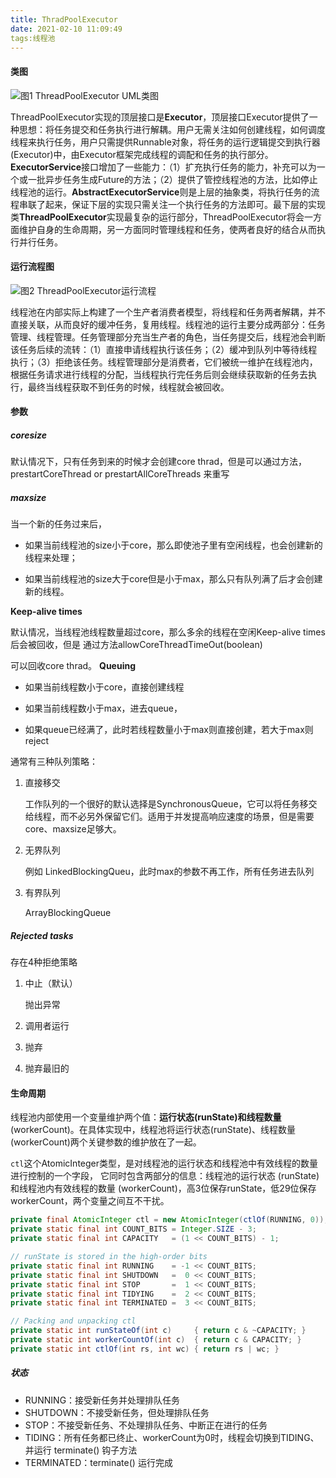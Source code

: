 ```yaml
---
title: ThradPoolExecutor
date: 2021-02-10 11:09:49
tags:线程池
---
```


#### 类图

![图1 ThreadPoolExecutor UML类图](https://p1.meituan.net/travelcube/912883e51327e0c7a9d753d11896326511272.png)

ThreadPoolExecutor实现的顶层接口是**Executor**，顶层接口Executor提供了一种思想：将任务提交和任务执行进行解耦。用户无需关注如何创建线程，如何调度线程来执行任务，用户只需提供Runnable对象，将任务的运行逻辑提交到执行器(Executor)中，由Executor框架完成线程的调配和任务的执行部分。**ExecutorService**接口增加了一些能力：（1）扩充执行任务的能力，补充可以为一个或一批异步任务生成Future的方法；（2）提供了管控线程池的方法，比如停止线程池的运行。**AbstractExecutorService**则是上层的抽象类，将执行任务的流程串联了起来，保证下层的实现只需关注一个执行任务的方法即可。最下层的实现类**ThreadPoolExecutor**实现最复杂的运行部分，ThreadPoolExecutor将会一方面维护自身的生命周期，另一方面同时管理线程和任务，使两者良好的结合从而执行并行任务。

#### 运行流程图

![图2 ThreadPoolExecutor运行流程](https://p0.meituan.net/travelcube/77441586f6b312a54264e3fcf5eebe2663494.png)

线程池在内部实际上构建了一个生产者消费者模型，将线程和任务两者解耦，并不直接关联，从而良好的缓冲任务，复用线程。线程池的运行主要分成两部分：任务管理、线程管理。任务管理部分充当生产者的角色，当任务提交后，线程池会判断该任务后续的流转：（1）直接申请线程执行该任务；（2）缓冲到队列中等待线程执行；（3）拒绝该任务。线程管理部分是消费者，它们被统一维护在线程池内，根据任务请求进行线程的分配，当线程执行完任务后则会继续获取新的任务去执行，最终当线程获取不到任务的时候，线程就会被回收。

#### 参数

##### coresize

默认情况下，只有任务到来的时候才会创建core thrad，但是可以通过方法， prestartCoreThread or prestartAllCoreThreads 来重写

##### maxsize

当一个新的任务过来后，

- 如果当前线程池的size小于core，那么即使池子里有空闲线程，也会创建新的线程来处理；

- 如果当前线程池的size大于core但是小于max，那么只有队列满了后才会创建新的线程。

**Keep-alive times**

默认情况，当线程池线程数量超过core，那么多余的线程在空闲Keep-alive times 后会被回收，但是 通过方法allowCoreThreadTimeOut(boolean) 

 可以回收core thrad。
**Queuing**

- 如果当前线程数小于core，直接创建线程

- 如果当前线程数小于max，进去queue，

- 如果queue已经满了，此时若线程数量小于max则直接创建，若大于max则reject

通常有三种队列策略：

1. 直接移交

   工作队列的一个很好的默认选择是SynchronousQueue，它可以将任务移交给线程，而不必另外保留它们。适用于并发提高响应速度的场景，但是需要core、maxsize足够大。

2. 无界队列

    例如 LinkedBlockingQueu，此时max的参数不再工作，所有任务进去队列

3. 有界队列

    ArrayBlockingQueue

   

##### Rejected tasks

存在4种拒绝策略

1. 中止（默认）

   抛出异常

2. 调用者运行

3. 抛弃

4. 抛弃最旧的



#### 生命周期

线程池内部使用一个变量维护两个值：**运行状态(**runState)和**线程数量** (workerCount)。在具体实现中，线程池将运行状态(runState)、线程数量 (workerCount)两个关键参数的维护放在了一起。

`ctl`这个AtomicInteger类型，是对线程池的运行状态和线程池中有效线程的数量进行控制的一个字段， 它同时包含两部分的信息：线程池的运行状态 (runState) 和线程池内有效线程的数量 (workerCount)，高3位保存runState，低29位保存workerCount，两个变量之间互不干扰。

```java
private final AtomicInteger ctl = new AtomicInteger(ctlOf(RUNNING, 0));
private static final int COUNT_BITS = Integer.SIZE - 3;
private static final int CAPACITY   = (1 << COUNT_BITS) - 1;

// runState is stored in the high-order bits
private static final int RUNNING    = -1 << COUNT_BITS;
private static final int SHUTDOWN   =  0 << COUNT_BITS;
private static final int STOP       =  1 << COUNT_BITS;
private static final int TIDYING    =  2 << COUNT_BITS;
private static final int TERMINATED =  3 << COUNT_BITS;

// Packing and unpacking ctl
private static int runStateOf(int c)     { return c & ~CAPACITY; }
private static int workerCountOf(int c)  { return c & CAPACITY; }
private static int ctlOf(int rs, int wc) { return rs | wc; }
```

##### 状态

- RUNNING：接受新任务并处理排队任务
- SHUTDOWN：不接受新任务，但处理排队任务
- STOP：不接受新任务、不处理排队任务、中断正在进行的任务
- TIDING：所有任务都已终止、workerCount为0时，线程会切换到TIDING、并运行 terminate() 钩子方法
- TERMINATED：terminate() 运行完成

